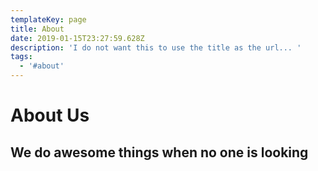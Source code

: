 ```yaml
---
templateKey: page
title: About
date: 2019-01-15T23:27:59.628Z
description: 'I do not want this to use the title as the url... '
tags:
  - '#about'
---
```


# About Us

## We do awesome things when no one is looking
